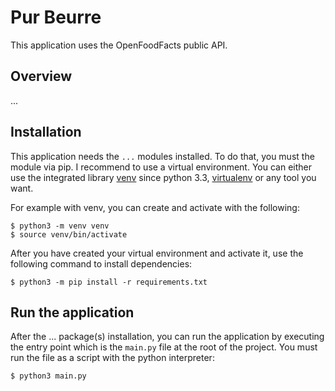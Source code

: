 # Pur Beurre
This application uses the OpenFoodFacts public API.

## Overview
...

## Installation
This application needs the `...` modules installed. To do that, you must the module via pip. I recommend to use a
virtual environment. You can either use the integrated library [venv](https://docs.python.org/3.8/library/venv.html) 
since python 3.3, [virtualenv](https://virtualenv.pypa.io/en/latest/) or any tool you want.

For example with venv, you can create and activate with the following:
```shell script
$ python3 -m venv venv
$ source venv/bin/activate
```

After you have created your virtual environment and activate it, use the following command to install dependencies:

```shell script
$ python3 -m pip install -r requirements.txt
```

## Run the application
After the ... package(s) installation, you can run the application by executing 
the entry point which is the `main.py` file at the root of the project.
You must run the file as a script with the python interpreter:

```shell script
$ python3 main.py
```
